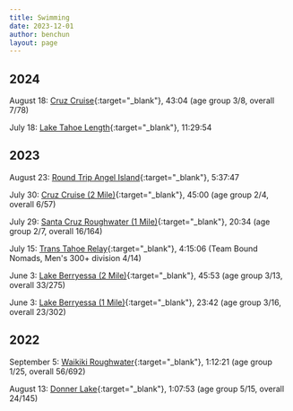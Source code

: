 ```yaml
---
title: Swimming
date: 2023-12-01
author: benchun
layout: page
---
```


2024
---------------------
August 18: [Cruz Cruise](https://results.raceroster.com/v2/en-US/results/7cj4v37rnq9bpfzx/results?subEvent=208870&page=1){:target="_blank"}, 43:04 (age group 3/8, overall 7/78)

July 18: [Lake Tahoe Length](https://www.tahoeopenwater.org/results/lake-tahoe-length-swim-results/){:target="_blank"}, 11:29:54

2023
---------------------
August 23: [Round Trip Angel Island](https://marathonswimmers.org/swims/angel-island/2023/chun/){:target="_blank"}, 5:37:47

July 30: [Cruz Cruise (2 Mile)](https://results.raceroster.com/v2/en-US/results/z3cysbb9e52ambd3/results?subEvent=172800&page=1){:target="_blank"}, 45:00 (age group 2/4, overall 6/57)

July 29: [Santa Cruz Roughwater (1 Mile)](https://results.raceroster.com/v2/en-US/results/z3cysbb9e52ambd3/results?subEvent=172798&page=1){:target="_blank"}, 20:34  (age group 2/7, overall 16/164)

July 15: [Trans Tahoe Relay](https://runsignup.com/race/results/?raceId=150032#resultSetId-392445;perpage:100){:target="_blank"}, 4:15:06 (Team Bound Nomads, Men's 300+ division 4/14)

June 3: [Lake Berryessa (2 Mile)](https://results.svetiming.com/UC-Davis-Aquatic-Masters/events/2023/lake-berryessa-open-water-swims/results){:target="_blank"}, 45:53 (age group 3/13, overall 33/275)

June 3: [Lake Berryessa (1 Mile)](https://results.svetiming.com/UC-Davis-Aquatic-Masters/events/2023/lake-berryessa-open-water-swims/results){:target="_blank"}, 23:42 (age group 3/16, overall 23/302)

2022
---------------------

September 5: [Waikiki Roughwater](https://www.pseresults.com/post/waikiki-roughwater-swim-2022){:target="_blank"}, 1:12:21 (age group 1/25, overall 56/692)

August 13: [Donner Lake](https://www.donnerlakeswim.org/wp-content/uploads/2022-Cat-1-and-2.pdf){:target="_blank"}, 1:07:53 (age group 5/15, overall 24/145)
